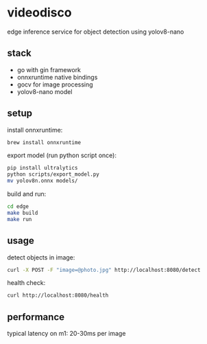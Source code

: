 # videodisco

edge inference service for object detection using yolov8-nano

## stack

- go with gin framework
- onnxruntime native bindings
- gocv for image processing
- yolov8-nano model

## setup

install onnxruntime:
```bash
brew install onnxruntime
```

export model (run python script once):
```bash
pip install ultralytics
python scripts/export_model.py
mv yolov8n.onnx models/
```

build and run:
```bash
cd edge
make build
make run
```

## usage

detect objects in image:
```bash
curl -X POST -F "image=@photo.jpg" http://localhost:8080/detect
```

health check:
```bash
curl http://localhost:8080/health
```

## performance

typical latency on m1: 20-30ms per image
